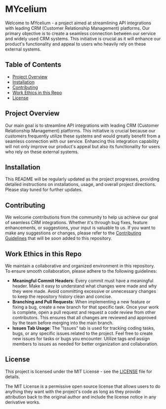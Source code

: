 # MYcelium

Welcome to MYcelium - a project aimed at streamlining API integrations with leading CRM (Customer Relationship Management) platforms. Our primary objective is to create a seamless connection between our service and widely used CRM systems. This initiative is crucial as it will enhance our product's functionality and appeal to users who heavily rely on these external systems.

## Table of Contents
- [Project Overview](#project-overview)
- [Installation](#installation)
- [Contributing](#contributing)
- [Work Ethics in this Repo](#work-ethics-in-this-repo)
- [License](#license)

## Project Overview

Our main goal is to streamline API integrations with leading CRM (Customer Relationship Management) platforms. This initiative is crucial because our customers frequently utilize these systems and would greatly benefit from a seamless connection with our service. Enhancing this integration capability will not only improve our product's appeal but also its functionality for users who rely on these external systems.

## Installation

This README will be regularly updated as the project progresses, providing detailed instructions on installations, usage, and overall project directions. Please stay tuned for further updates.

## Contributing

We welcome contributions from the community to help us achieve our goal of seamless CRM integrations. Whether it's through bug fixes, feature enhancements, or suggestions, your input is valuable to us. If you want to make any suggestions or changes, please refer to the [Contributing Guidelines](CONTRIBUTING.md) that will be soon added to this repository.

## Work Ethics in this Repo

We maintain a collaborative and organized environment in this repository. To ensure smooth collaboration, please adhere to the following guidelines:
- **Meaningful Commit Headers**: Every commit must have a meaningful header. Make it easy to understand what changes were made and why they were made. Avoid committing excessive or unnecessary changes to keep the repository history clean and concise.
- **Branching and Pull Requests**: When implementing a new feature or fixing a bug, create a new branch for that specific task. Once your work is complete, open a pull request and request a code review from other contributors. This ensures that all changes are reviewed and approved by the team before merging into the main branch.
- **Issues Tab Usage**: The "Issues" tab is used for tracking coding tasks, bugs, or any specific issues related to the project. Feel free to create new issues for tasks or bugs you encounter. Utilize tags and assign members to issues as needed for better organization and collaboration.

## License

This project is licensed under the MIT License - see the [LICENSE](LICENSE) file for details.

The MIT License is a permissive open source license that allows users to do anything they want with the project's code as long as they provide attribution back to the original author and include the license notice in any derivative works.
